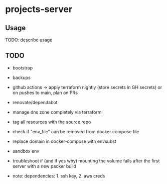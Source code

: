 # projects-server

## Usage

TODO: describe usage

## TODO

- bootstrap
- backups
- github actions -> apply terraform nightly (store secrets in GH secrets) or on pushes to main, plan on PRs
- renovate/dependabot
- manage dns zone completely via terraform
- tag all resources with the source repo
- check if "env_file" can be removed from docker compose file
- replace domain in docker-compose with envsubst
- sandbox env
- troubleshoot if (and if yes why) mounting the volume fails after the first server with a new packer build

- note: dependencies: 1. ssh key, 2. aws creds
